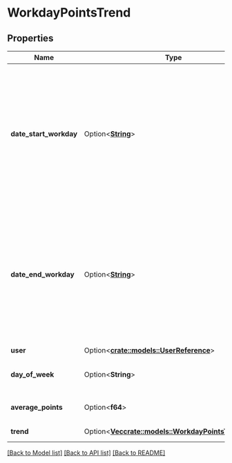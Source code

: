# WorkdayPointsTrend

## Properties

Name | Type | Description | Notes
------------ | ------------- | ------------- | -------------
**date_start_workday** | Option<[**String**](string.md)> | The start workday for the query range for the gamification points trend. Dates are represented as an ISO-8601 string. For example: yyyy-MM-dd | [optional][readonly]
**date_end_workday** | Option<[**String**](string.md)> | The end workday for the query range for the gamification points trend. Dates are represented as an ISO-8601 string. For example: yyyy-MM-dd | [optional][readonly]
**user** | Option<[**crate::models::UserReference**](UserReference.md)> |  | [optional]
**day_of_week** | Option<**String**> | Aggregated for same day comparison | [optional][readonly]
**average_points** | Option<**f64**> | The total average points | [optional][readonly]
**trend** | Option<[**Vec<crate::models::WorkdayPointsTrendItem>**](WorkdayPointsTrendItem.md)> | Daily points trends | [optional][readonly]

[[Back to Model list]](../README.md#documentation-for-models) [[Back to API list]](../README.md#documentation-for-api-endpoints) [[Back to README]](../README.md)


